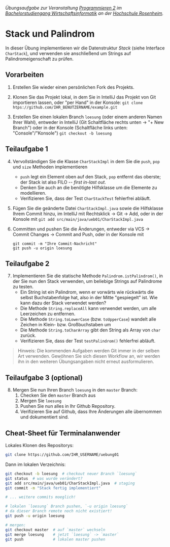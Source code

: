 _Übungsaufgabe zur Veranstaltung [Programmieren 2](https://hsro-wif-prg2.github.io) im [Bachelorstudiengang Wirtschaftsinformatik](https://www.fh-rosenheim.de/technik/informatik-mathematik/wirtschaftsinformatik-bachelor/) an der [Hochschule Rosenheim](http://www.fh-rosenheim.de)._


# Stack und Palindrom

In dieser Übung implementieren wir die Datenstruktur _Stack_ (siehe Interface `CharStack`), und verwenden sie anschließend um Strings auf Palindromeigenschaft zu prüfen.


## Vorarbeiten

1. Erstellen Sie wieder einen persönlichen Fork des Projekts.

2. Klonen Sie das Projekt lokal, in dem Sie in IntelliJ das Projekt von Git importieren lassen, oder "per Hand" in der Konsole: `git clone htps://github.com/IHR_BENUTZERNAME/example.git`

3. Erstellen Sie einen lokalen Branch `loesung` (oder einem anderen Namen Ihrer Wahl), entweder in IntelliJ (Git Schaltfläche rechts unten -> "+ New Branch") oder in der Konsole (Schaltfläche links unten: "Console"/"Konsole") `git checkout -b loesung`


## Teilaufgabe 1

4. Vervollständigen Sie die Klasse `CharStackImpl` in dem Sie die `push`, `pop` und `size` Methoden implementieren
	- `push` legt ein Element oben auf den Stack, `pop` entfernt das oberste; der Stack ist also FILO -- _first in-last out_.
	- Denken Sie auch an die benötigte Hilfsklasse um die Elemente zu modellieren.
	- Verifizieren Sie, dass der Test `CharStackTest` fehlerfrei abläuft.

5. Fügen Sie die geänderte Datei `CharStackImpl.java` sowie die Hilfsklasse Ihrem Commit hinzu, im IntelliJ mit Rechtsklick -> Git -> Add, oder in der Konsole mit `git add src/main/java/ueb01/CharStackImpl.java`

6. Committen und pushen Sie die Änderungen, entweder via VCS -> Commit Changes -> Commit and Push, oder in der Konsole mit
	```
	git commit -m "Ihre Commit-Nachricht"
	git push -u origin loesung
	```

## Teilaufgabe 2

7. Implementieren Sie die statische Methode `Palindrom.istPalindrom()`, in der Sie nun den Stack verwenden, um beliebige Strings auf Palindrome zu testen.
	- Ein String ist ein Palindrom, wenn er vorwärts wie rückwärts die selbst Buchstabenfolge hat, also in der Mitte "gespiegelt" ist.
		Wie kann dazu der Stack verwendet werden?
	- Die Methode `String.replaceAll` kann verwendet werden, um alle Leerzeichen zu entfernen.
	- Die Methode `String.toLowerCase` (bzw. `toUpperCase`) wandelt alle Zeichen in Klein- bzw. Großbuchstaben um
	- Die Methode `String.toCharArray` gibt den String als Array von `char` zurück.
	- Verifizieren Sie, dass der Test `testPalindrom()` fehlerfrei abläuft.


> Hinweis: Die kommenden Aufgaben werden Git immer in der selben Art verwenden.
> Gewöhnen Sie sich diesen Workflow an, wir werden ihn in den weiteren Übungsangaben nicht erneut ausformulieren.


## Teilaufgabe 3 (optional)

8. Mergen Sie nun Ihren Branch `loesung` in den `master` Branch:
	1. Checken Sie den `master` Branch aus
	2. Mergen Sie `loesung`
	3. Pushen Sie nun alles in Ihr Github Repository.
	4. Verifizieren Sie auf Github, dass Ihre Änderungen alle übernommen und dokumentiert sind.


## Cheat-Sheet für Terminalanwender

Lokales Klonen des Repositorys:

```bash
git clone https://github.com/IHR_USERNAME/uebung01
```

Dann im lokalen Verzeichnis:

```bash
git checkout -b loesung  # checkout neuer Branch `loesung`
git status  # was wurde verändert?
git add src/main/java/ueb01/CharStackImpl.java  # staging
git commit -m "Stack fertig implementiert"

# ... weitere commits moeglich!

# lokalen `loesung` Branch pushen, `-u origin loesung` 
# da dieser Branch remote noch nicht existiert!
git push -u origin loesung

# mergen:
git checkout master  # auf `master` wechseln
git merge loesung    # jetzt `loesung` -> `master`
git push             # lokalen master pushen
```